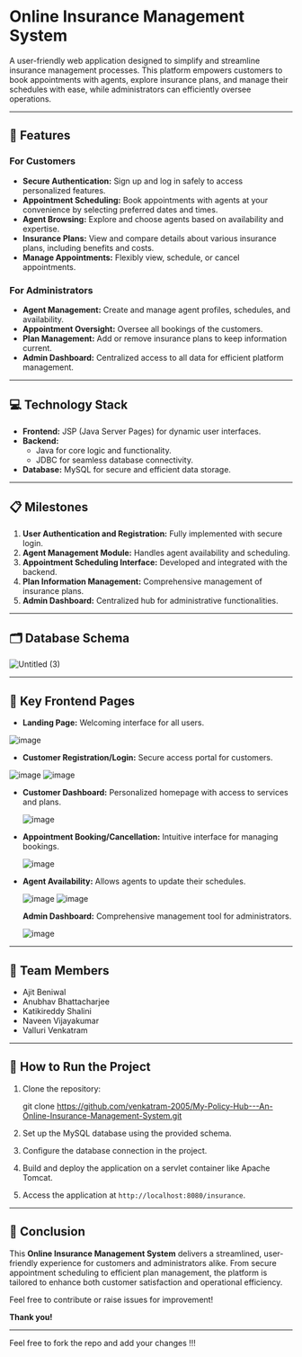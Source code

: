 # Online Insurance Management System

A user-friendly web application designed to simplify and streamline insurance management processes. This platform empowers customers to book appointments with agents, explore insurance plans, and manage their schedules with ease, while administrators can efficiently oversee operations.

---

## 🚀 Features

### **For Customers**
- **Secure Authentication:** Sign up and log in safely to access personalized features.
- **Appointment Scheduling:** Book appointments with agents at your convenience by selecting preferred dates and times.
- **Agent Browsing:** Explore and choose agents based on availability and expertise.
- **Insurance Plans:** View and compare details about various insurance plans, including benefits and costs.
- **Manage Appointments:** Flexibly view, schedule, or cancel appointments.

### **For Administrators**
- **Agent Management:** Create and manage agent profiles, schedules, and availability.
- **Appointment Oversight:** Oversee all bookings of the customers. 
- **Plan Management:** Add or remove insurance plans to keep information current.
- **Admin Dashboard:** Centralized access to all data for efficient platform management.

---

## 💻 Technology Stack
- **Frontend:** JSP (Java Server Pages) for dynamic user interfaces.
- **Backend:** 
  - Java for core logic and functionality.
  - JDBC for seamless database connectivity.
- **Database:** MySQL for secure and efficient data storage.

---

## 📋 Milestones
1. **User Authentication and Registration:** Fully implemented with secure login.
2. **Agent Management Module:** Handles agent availability and scheduling.
3. **Appointment Scheduling Interface:** Developed and integrated with the backend.
4. **Plan Information Management:** Comprehensive management of insurance plans.
5. **Admin Dashboard:** Centralized hub for administrative functionalities.

---

## 🗂 Database Schema

![Untitled (3)](https://github.com/user-attachments/assets/05c241dd-25b9-4362-b0e2-6d5716f1e6a5)

---

## 📄 Key Frontend Pages
- **Landing Page:** Welcoming interface for all users.
  
![image](https://github.com/user-attachments/assets/53600d6f-d1c4-4ac6-8a36-5ab71e8b1246)

- **Customer Registration/Login:** Secure access portal for customers.
  
 ![image](https://github.com/user-attachments/assets/9b16552b-7e87-4e31-96ee-c63cc53e5bc3)
 ![image](https://github.com/user-attachments/assets/d6def2e4-d9ed-4356-8db2-3f127d74f856)

- **Customer Dashboard:** Personalized homepage with access to services and plans.
  
   ![image](https://github.com/user-attachments/assets/6c0145aa-8914-48da-bf09-a9300c1e9347)

- **Appointment Booking/Cancellation:** Intuitive interface for managing bookings.
  
  ![image](https://github.com/user-attachments/assets/79d38177-a6bd-4304-8aee-eb6c58a97f21)

- **Agent Availability:** Allows agents to update their schedules.
  
  ![image](https://github.com/user-attachments/assets/63870337-2ba9-400d-827c-c09288fc4119)
  ![image](https://github.com/user-attachments/assets/30bbaa07-1754-488c-a988-05eb559cf536)

  **Admin Dashboard:** Comprehensive management tool for administrators.

  ![image](https://github.com/user-attachments/assets/11d2c422-6b94-4aa2-b5ac-ded77b4d8f56)
  
---

## 🤝 Team Members
- Ajit Beniwal
- Anubhav Bhattacharjee
- Katikireddy Shalini
- Naveen Vijayakumar 
- Valluri Venkatram
  
---

## 🎯 How to Run the Project
1. Clone the repository:
   
   git clone https://github.com/venkatram-2005/My-Policy-Hub---An-Online-Insurance-Management-System.git
   
2. Set up the MySQL database using the provided schema.
3. Configure the database connection in the project.
4. Build and deploy the application on a servlet container like Apache Tomcat.
5. Access the application at `http://localhost:8080/insurance`.

---

## 🌟 Conclusion
This **Online Insurance Management System** delivers a streamlined, user-friendly experience for customers and administrators alike. From secure appointment scheduling to efficient plan management, the platform is tailored to enhance both customer satisfaction and operational efficiency.

Feel free to contribute or raise issues for improvement!

**Thank you!**

---

Feel free to fork the repo and add your changes !!!
